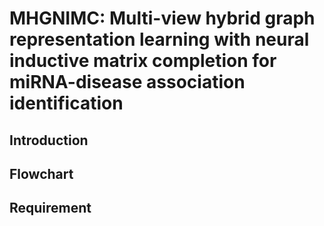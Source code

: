 # MHGNIMC: Multi-view hybrid graph representation learning with neural inductive matrix completion for miRNA-disease association identification

## Introduction

## Flowchart

## Requirement
